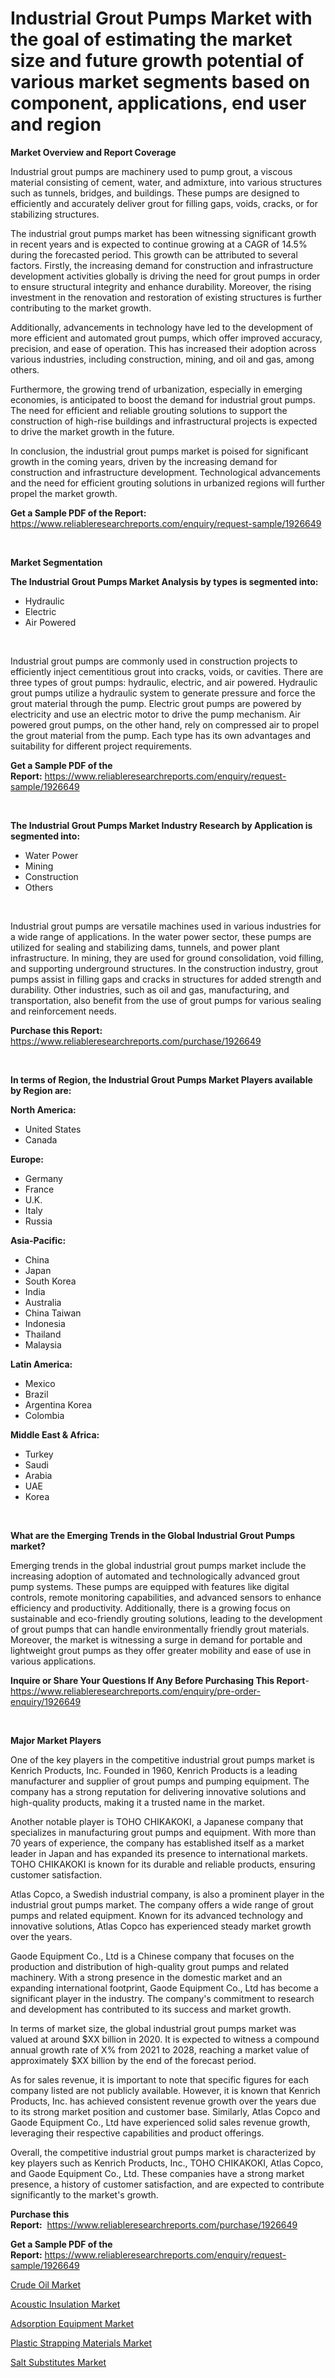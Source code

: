 <p><h1>Industrial Grout Pumps Market with the goal of estimating the market size and future growth potential of various market segments based on component, applications, end user and region</h1></p><p><strong>Market Overview and Report Coverage</strong></p>
<p><p>Industrial grout pumps are machinery used to pump grout, a viscous material consisting of cement, water, and admixture, into various structures such as tunnels, bridges, and buildings. These pumps are designed to efficiently and accurately deliver grout for filling gaps, voids, cracks, or for stabilizing structures.</p><p>The industrial grout pumps market has been witnessing significant growth in recent years and is expected to continue growing at a CAGR of 14.5% during the forecasted period. This growth can be attributed to several factors. Firstly, the increasing demand for construction and infrastructure development activities globally is driving the need for grout pumps in order to ensure structural integrity and enhance durability. Moreover, the rising investment in the renovation and restoration of existing structures is further contributing to the market growth.</p><p>Additionally, advancements in technology have led to the development of more efficient and automated grout pumps, which offer improved accuracy, precision, and ease of operation. This has increased their adoption across various industries, including construction, mining, and oil and gas, among others.</p><p>Furthermore, the growing trend of urbanization, especially in emerging economies, is anticipated to boost the demand for industrial grout pumps. The need for efficient and reliable grouting solutions to support the construction of high-rise buildings and infrastructural projects is expected to drive the market growth in the future.</p><p>In conclusion, the industrial grout pumps market is poised for significant growth in the coming years, driven by the increasing demand for construction and infrastructure development. Technological advancements and the need for efficient grouting solutions in urbanized regions will further propel the market growth.</p></p>
<p><strong>Get a Sample PDF of the Report:</strong> <a href="https://www.reliableresearchreports.com/enquiry/request-sample/1926649">https://www.reliableresearchreports.com/enquiry/request-sample/1926649</a></p>
<p>&nbsp;</p>
<p><strong>Market Segmentation</strong></p>
<p><strong>The Industrial Grout Pumps Market Analysis by types is segmented into:</strong></p>
<p><ul><li>Hydraulic</li><li>Electric</li><li>Air Powered</li></ul></p>
<p>&nbsp;</p>
<p><p>Industrial grout pumps are commonly used in construction projects to efficiently inject cementitious grout into cracks, voids, or cavities. There are three types of grout pumps: hydraulic, electric, and air powered. Hydraulic grout pumps utilize a hydraulic system to generate pressure and force the grout material through the pump. Electric grout pumps are powered by electricity and use an electric motor to drive the pump mechanism. Air powered grout pumps, on the other hand, rely on compressed air to propel the grout material from the pump. Each type has its own advantages and suitability for different project requirements.</p></p>
<p><strong>Get a Sample PDF of the Report:</strong>&nbsp;<a href="https://www.reliableresearchreports.com/enquiry/request-sample/1926649">https://www.reliableresearchreports.com/enquiry/request-sample/1926649</a></p>
<p>&nbsp;</p>
<p><strong>The Industrial Grout Pumps Market Industry Research by Application is segmented into:</strong></p>
<p><ul><li>Water Power</li><li>Mining</li><li>Construction</li><li>Others</li></ul></p>
<p>&nbsp;</p>
<p><p>Industrial grout pumps are versatile machines used in various industries for a wide range of applications. In the water power sector, these pumps are utilized for sealing and stabilizing dams, tunnels, and power plant infrastructure. In mining, they are used for ground consolidation, void filling, and supporting underground structures. In the construction industry, grout pumps assist in filling gaps and cracks in structures for added strength and durability. Other industries, such as oil and gas, manufacturing, and transportation, also benefit from the use of grout pumps for various sealing and reinforcement needs.</p></p>
<p><strong>Purchase this Report:</strong>&nbsp; <a href="https://www.reliableresearchreports.com/purchase/1926649">https://www.reliableresearchreports.com/purchase/1926649</a></p>
<p>&nbsp;</p>
<p><strong>In terms of Region, the Industrial Grout Pumps Market Players available by Region are:</strong></p>
<p>
    <p> <strong> North America: </strong>
        <ul>
            <li>United States</li>
            <li>Canada</li>
        </ul>
        </p> 
    <p> <strong> Europe: </strong>
        <ul>
            <li>Germany</li>
            <li>France</li>
            <li>U.K.</li>
            <li>Italy</li>
            <li>Russia</li>
        </ul>
        </p> 
    <p> <strong> Asia-Pacific: </strong>
        <ul>
            <li>China</li>
            <li>Japan</li>
            <li>South Korea</li>
            <li>India</li>
            <li>Australia</li>
            <li>China Taiwan</li>
            <li>Indonesia</li>
            <li>Thailand</li>
            <li>Malaysia</li>
        </ul>
        </p> 
    <p> <strong> Latin America: </strong>
        <ul>
            <li>Mexico</li>
            <li>Brazil</li>
            <li>Argentina Korea</li>
            <li>Colombia</li>
        </ul>
        </p> 
    <p> <strong> Middle East & Africa: </strong>
        <ul>
            <li>Turkey</li>
            <li>Saudi</li>
            <li>Arabia</li>
            <li>UAE</li>
            <li>Korea</li>
        </ul>
    </p>
    </p>
<p>&nbsp;</p>
<p><strong>What are the Emerging Trends in the Global Industrial Grout Pumps market?</strong></p>
<p><p>Emerging trends in the global industrial grout pumps market include the increasing adoption of automated and technologically advanced grout pump systems. These pumps are equipped with features like digital controls, remote monitoring capabilities, and advanced sensors to enhance efficiency and productivity. Additionally, there is a growing focus on sustainable and eco-friendly grouting solutions, leading to the development of grout pumps that can handle environmentally friendly grout materials. Moreover, the market is witnessing a surge in demand for portable and lightweight grout pumps as they offer greater mobility and ease of use in various applications.</p></p>
<p><strong>Inquire or Share Your Questions If Any Before Purchasing This Report</strong>- <a href="https://www.reliableresearchreports.com/enquiry/pre-order-enquiry/1926649">https://www.reliableresearchreports.com/enquiry/pre-order-enquiry/1926649</a></p>
<p>&nbsp;</p>
<p><strong>Major Market Players</strong></p>
<p><p>One of the key players in the competitive industrial grout pumps market is Kenrich Products, Inc. Founded in 1960, Kenrich Products is a leading manufacturer and supplier of grout pumps and pumping equipment. The company has a strong reputation for delivering innovative solutions and high-quality products, making it a trusted name in the market.</p><p>Another notable player is TOHO CHIKAKOKI, a Japanese company that specializes in manufacturing grout pumps and equipment. With more than 70 years of experience, the company has established itself as a market leader in Japan and has expanded its presence to international markets. TOHO CHIKAKOKI is known for its durable and reliable products, ensuring customer satisfaction.</p><p>Atlas Copco, a Swedish industrial company, is also a prominent player in the industrial grout pumps market. The company offers a wide range of grout pumps and related equipment. Known for its advanced technology and innovative solutions, Atlas Copco has experienced steady market growth over the years.</p><p>Gaode Equipment Co., Ltd is a Chinese company that focuses on the production and distribution of high-quality grout pumps and related machinery. With a strong presence in the domestic market and an expanding international footprint, Gaode Equipment Co., Ltd has become a significant player in the industry. The company's commitment to research and development has contributed to its success and market growth.</p><p>In terms of market size, the global industrial grout pumps market was valued at around $XX billion in 2020. It is expected to witness a compound annual growth rate of X% from 2021 to 2028, reaching a market value of approximately $XX billion by the end of the forecast period.</p><p>As for sales revenue, it is important to note that specific figures for each company listed are not publicly available. However, it is known that Kenrich Products, Inc. has achieved consistent revenue growth over the years due to its strong market position and customer base. Similarly, Atlas Copco and Gaode Equipment Co., Ltd have experienced solid sales revenue growth, leveraging their respective capabilities and product offerings.</p><p>Overall, the competitive industrial grout pumps market is characterized by key players such as Kenrich Products, Inc., TOHO CHIKAKOKI, Atlas Copco, and Gaode Equipment Co., Ltd. These companies have a strong market presence, a history of customer satisfaction, and are expected to contribute significantly to the market's growth.</p></p>
<p><strong>Purchase this Report:</strong>&nbsp;&nbsp;<a href="https://www.reliableresearchreports.com/purchase/1926649">https://www.reliableresearchreports.com/purchase/1926649</a></p>
<p></p>
<p><strong>Get a Sample PDF of the Report:</strong>&nbsp;<a href="https://www.reliableresearchreports.com/enquiry/request-sample/1926649">https://www.reliableresearchreports.com/enquiry/request-sample/1926649</a></p>
<p><p><a href="https://medium.com/@alethaebert2013/crude-oil-market-trends-forecast-and-competitive-analysis-to-2030-06276471f61a">Crude Oil Market</a></p><p><a href="https://medium.com/@verlielesch1927/decoding-acoustic-insulation-market-metrics-market-share-trends-and-growth-patterns-8f839d4db056">Acoustic Insulation Market</a></p><p><a href="https://medium.com/@amayabeahan/adsorption-equipment-market-trends-and-market-analysis-forecasted-for-period-2023-2030-80d1703a3883">Adsorption Equipment Market</a></p><p><a href="https://medium.com/@ebbaeffertz1951/plastic-strapping-materials-market-the-key-to-successful-business-strategy-forecast-till-2030-75f6c53ae842">Plastic Strapping Materials Market</a></p><p><a href="https://medium.com/@lavernacole2023/salt-substitutes-market-report-reveals-the-latest-trends-and-growth-opportunities-of-this-market-edb9ebfe8bb8">Salt Substitutes Market</a></p></p>